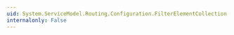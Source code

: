 ```yaml
---
uid: System.ServiceModel.Routing.Configuration.FilterElementCollection.IsReadOnly
internalonly: False
---
```


